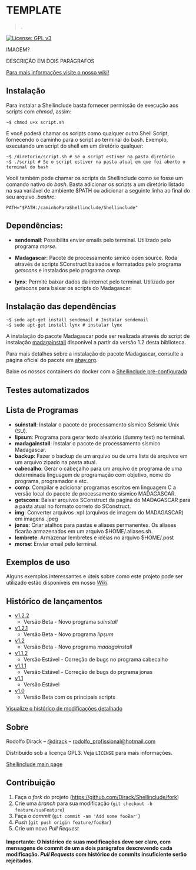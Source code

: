 
# TEMPLATE
> <RESUMO>.

<BADGES><TRAVIS CI>[![License: GPL v3](https://img.shields.io/badge/License-GPLv3-blue.svg)](https://www.gnu.org/licenses/gpl-3.0)

IMAGEM?

DESCRIÇÃO EM DOIS PARÁGRAFOS

[Para mais informações visite o nosso wiki!](https://github.com/Dirack/template/wiki)

## Instalação

Para instalar a Shellinclude basta fornecer permissão de execução aos scripts com _chmod_, assim:

```shell
~$ chmod u+x script.sh
```

E você poderá chamar os scripts como qualquer outro Shell Script, fornecendo o caminho para o script ao
terminal do bash. Exemplo, executando um script do shell em um diretório qualquer:

```śhell
~$ /diretorio/script.sh # Se o script estiver na pasta diretório
~$ ./script # Se o script estiver na pasta atual em que foi aberto o terminal do bash
```

Você também pode chamar os scripts da Shellinclude como se fosse um comando nativo do _bash_. Basta adicionar os scripts
a um diretório listado na sua variável de ambiente $PATH ou adicionar a seguinte linha ao final do seu arquivo _.bashrc_:

```shell
PATH="$PATH:/caminhoParaShellinclude/Shellinclude"
```

## Dependências: 

* **sendemail**: Possibilita enviar emails pelo terminal. Utilizado pelo programa _morse_.

* **Madagascar**: Pacote de processamento símico open source. Roda através de scripts SConstruct baixados e formatados
pelo programa _getscons_ e instalados pelo programa _comp_.

* **lynx**: Permite baixar dados da internet pelo terminal. Utilizado por _getscons_ para baixar os scripts do Madagascar.

## Instalação das dependências

```shell
~$ sudo apt-get install sendemail # Instalar sendemail
~$ sudo apt-get install lynx # instalar lynx
```

A instalação do pacote Madagascar pode ser realizada através do script de instalação [madagainstall](https://github.com/Dirack/Shellinclude/blob/master/madagainstall) disponível a partir da versão 1.2 desta biblioteca.

Para mais detalhes sobre a instalação do pacote Madagascar, consulte a página oficial do pacote em [ahay.org](http://www.ahay.org/wiki/Installation).

Baixe os nossos containers do docker com a [Shellinclude pré-configurada](https://github.com/Dirack/Shellinclude/packages/162773)

## Testes automatizados

<testes>

<docker>

## Lista de Programas

* **suinstall**: Instalar o pacote de processamento sísmico Seismic Unix (SU).
* **lipsum**: Programa para gerar texto aleatório (dummy text) no terminal.
* **madagainstall**: Instalar o pacote de processamento sísmico Madagascar.
* **backup**: Fazer o backup de um arquivo ou de uma lista de arquivos em um arquivo zipado na pasta atual.
* **cabecalho**: Gerar o cabeçalho para um arquivo de programa de uma determinada linguagem de programação com objetivo, nome do programa, programador e etc.
* **comp**: Compilar e adicionar programas escritos em linguagem C a versão local do pacote de processamento sísmico MADAGASCAR.
* **getscons**: Baixar arquivos SConstruct da página do MADAGASCAR para a pasta atual no formato correto do SConstruct.
* **img**: Converter arquivos .vpl (arquivos de imagem do MADAGASCAR) em imagens .jpeg
* **jonas**: Criar atalhos para pastas e aliases permanentes. Os aliases ficarão armazenados em um arquivo $HOME/.aliases.sh.  
* **lembrete**: Armazenar lembretes e idéias no arquivo $HOME/.post
* **morse**: Enviar email pelo terminal.

## Exemplos de uso

Alguns exemplos interessantes e úteis sobre como este projeto pode ser utilizado estão disponíveis em nosso
_[Wiki](https://github.com/Dirack/Shellinclude/wiki)._ 

## Histórico de lançamentos

* [v1.2.2](https://github.com/Dirack/Shellinclude/releases/tag/v1.2.2-beta.1)
    * Versão Beta - Novo programa _suinstall_
* [v1.2.1](https://github.com/Dirack/Shellinclude/releases/tag/v1.2.1-beta.1)
    * Versão Beta - Novo programa _lipsum_
* [v1.2](https://github.com/Dirack/Shellinclude/releases/tag/v1.2-beta.1)
    * Versão Beta - Novo programa _madagainstall_
* [v1.1.2](https://github.com/Dirack/Shellinclude/releases/tag/v1.1.2)
    * Versão Estável - Correção de bugs no programa cabecalho
* [v1.1.1](https://github.com/Dirack/Shellinclude/releases/tag/v1.1.1)
    * Versão Estável - Correção de bugs do prgrama jonas
* [v1.1](https://github.com/Dirack/Shellinclude/releases/tag/v1.1)
    * Versão Estável
* [v1.0](https://github.com/Dirack/Shellinclude/releases/tag/v1.0-beta.1)
    * Versão Beta com os principais scripts

[Visualize o histórico de modificações detalhado](https://github.com/Dirack/Shellinclude/wiki/Hist%C3%B3rico-de-vers%C3%B5es)

## Sobre

Rodolfo Dirack – [@dirack](https://github.com/Dirack) – rodolfo_profissional@hotmail.com

Distribuído sob a licença GPL3. Veja `LICENSE` para mais informações.

[Shellinclude main page](https://github.com/Dirack/Shellinclude)

## Contribuição

1. Faça o _fork_ do projeto (<https://github.com/Dirack/Shellinclude/fork>)
2. Crie uma _branch_ para sua modificação (`git checkout -b feature/suaFeature`)
3. Faça o _commit_ (`git commit -am 'Add some fooBar'`)
4. _Push_ (`git push origin feature/fooBar`)
5. Crie um novo _Pull Request_

#### Importante: O histórico de suas modificações deve ser claro, com mensagens de commit de um a dois parágrafos descrevendo cada modificação. _Pull Requests_ com histórico de commits insuficiente serão rejeitados.

